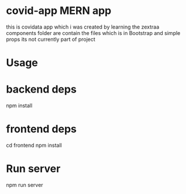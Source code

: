 # covid-app MERN app
this is covidata app which i was created by learning
the zextraa components folder are contain the files which is in Bootstrap and simple props
its not currently part of project
# Usage
# backend deps
npm install
# frontend deps
cd frontend
npm install

# Run server
npm run server

